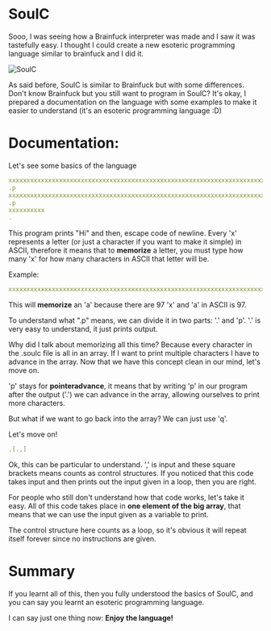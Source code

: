 # SoulC
Sooo, I was seeing how a Brainfuck interpreter was made and I saw it was tastefully easy.
I thought I could create a new esoteric programming language similar to brainfuck and I did it.

![SoulC](https://user-images.githubusercontent.com/68974876/130805678-5868d748-4d36-4f00-8261-95478d273c9c.png)

As said before, SoulC is similar to Brainfuck but with some differences. 
Don't know Brainfuck but you still want to program in SoulC? It's okay, I prepared a documentation on the language with 
some examples to make it easier to understand (it's an esoteric programming language :D)

# Documentation:

Let's see some basics of the language
```yml
xxxxxxxxxxxxxxxxxxxxxxxxxxxxxxxxxxxxxxxxxxxxxxxxxxxxxxxxxxxxxxxxxxxxxxxx
.p
xxxxxxxxxxxxxxxxxxxxxxxxxxxxxxxxxxxxxxxxxxxxxxxxxxxxxxxxxxxxxxxxxxxxxxxxxxxxxxxxxxxxxxxxxxxxxxxxxxxxxxxxx
.p
xxxxxxxxxx
.
```
This program prints "Hi" and then, escape code of newline.
Every 'x' represents a letter (or just a character if you want to make it simple) in ASCII, therefore it means that 
to **memorize** a letter, you must type how many 'x' for how many characters in ASCII that letter will be.

Example: 
```yml
xxxxxxxxxxxxxxxxxxxxxxxxxxxxxxxxxxxxxxxxxxxxxxxxxxxxxxxxxxxxxxxxxxxxxxxxxxxxxxxxxxxxxxxxxxxxxxxxx
```
This will **memorize** an 'a' because there are 97 'x' and 'a' in ASCII is 97.


To understand what ".p" means, we can divide it in two parts: '.' and 'p'. '.' is very easy to understand, it just prints output.

Why did I talk about memorizing all this time? Because every character in the .soulc file is all in an array.
If I want to print multiple characters I have to advance in the array. 
Now that we have this concept clean in our mind, let's move on.

'p' stays for **pointeradvance**, it means that by writing 'p' in our program after the output ('.')
we can advance in the array, allowing ourselves to print more characters. 

But what if we want to go back into the array? We can just use 'q'.

Let's move on!

```yml
,[.,]
```

Ok, this can be particular to understand. ',' is input and these square brackets means counts as control structures.
If you noticed that this code takes input and then prints out the input given in a loop, then you are right.

For people who still don't understand how that code works, let's take it easy.
All of this code takes place in **one element of the big array**, 
that means that we can use the input given as a variable to print.

The control structure here counts as a loop, so it's obvious it will repeat itself forever since no instructions are given.

# Summary
If you learnt all of this, then you fully understood the basics of SoulC, and you can say you learnt an esoteric programming language.

I can say just one thing now: **Enjoy the language!**
